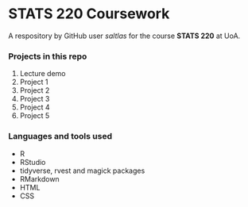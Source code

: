 # STATS 220 Coursework

A respository by GitHub user *saltlas* for the course **STATS 220** at UoA.

### Projects in this repo
1. Lecture demo
2. Project 1
3. Project 2
4. Project 3
5. Project 4
6. Project 5

### Languages and tools used
- R
- RStudio
- tidyverse, rvest and magick packages
- RMarkdown
- HTML
- CSS
